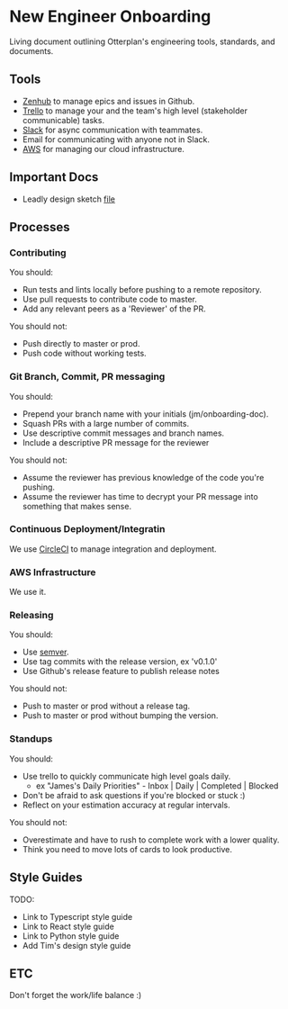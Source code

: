 # New Engineer Onboarding
Living document outlining Otterplan's engineering tools, standards, and documents.

## Tools

- [Zenhub](https://www.zenhub.com/) to manage epics and issues in Github.
- [Trello](https://www.trello.com/) to manage your and the team's high level (stakeholder
  communicable) tasks.
- [Slack](https://www.slack.com/) for async communication with teammates.
- Email for communicating with anyone not in Slack.
- [AWS](https://aws.amazon.com/) for managing our cloud infrastructure.


## Important Docs

- Leadly design sketch [file](https://www.dropbox.com/sh/fs1mvx38tsxthig/AAAwalIAA_TGyfCjduJpLxGxa?dl=0)


## Processes

### Contributing

You should:
  - Run tests and lints locally before pushing to a remote repository.
  - Use pull requests to contribute code to master.
  - Add any relevant peers as a 'Reviewer' of the PR.

You should not:
  - Push directly to master or prod.
  - Push code without working tests.

### Git Branch, Commit, PR messaging

You should:
  - Prepend your branch name with your initials (jm/onboarding-doc).
  - Squash PRs with a large number of commits.
  - Use descriptive commit messages and branch names.
  - Include a descriptive PR message for the reviewer

You should not:
  - Assume the reviewer has previous knowledge of the code you're pushing.
  - Assume the reviewer has time to decrypt your PR message into something that makes sense.

### Continuous Deployment/Integratin

We use [CircleCI](https://www.circleci.com) to manage integration and deployment.

### AWS Infrastructure

We use it.

### Releasing

You should:
  - Use [semver](http://semver.org/).
  - Use tag commits with the release version, ex 'v0.1.0'
  - Use Github's release feature to publish release notes

You should not:
  - Push to master or prod without a release tag.
  - Push to master or prod without bumping the version.

### Standups

You should:
  - Use trello to quickly communicate high level goals daily.
    - ex "James's Daily Priorities" - Inbox | Daily | Completed | Blocked
  - Don't be afraid to ask questions if you're blocked or stuck :)
  - Reflect on your estimation accuracy at regular intervals.

You should not:
  - Overestimate and have to rush to complete work with a lower quality.
  - Think you need to move lots of cards to look productive.


## Style Guides

TODO:
  - Link to Typescript style guide
  - Link to React style guide
  - Link to Python style guide
  - Add Tim's design style guide


## ETC

Don't forget the work/life balance :)



